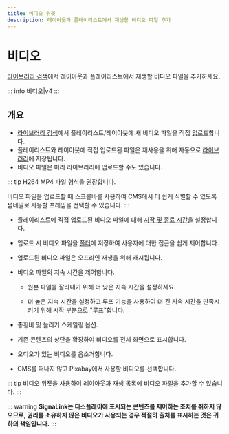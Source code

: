 ```yaml
---
title: 비디오 위젯
description: 레이아웃과 플레이리스트에서 재생할 비디오 파일 추가
---
```


# 비디오

[라이브러리 검색](/layouts/editor/library-search)에서 레이아웃과 플레이리스트에서 재생할 비디오 파일을 추가하세요.

::: info
비디오|v4
:::

## 개요

- [라이브러리 검색](/layouts/editor/library-search)에서 플레이리스트/레이아웃에 새 비디오 파일을 직접 [업로드](/media/library#add-media-upload)합니다.
- 플레이리스트와 레이아웃에 직접 업로드된 파일은 재사용을 위해 자동으로 [라이브러리](/media/library)에 저장됩니다.
- 비디오 파일은 미리 라이브러리에 업로드할 수도 있습니다.

::: tip
H264 MP4 파일 형식을 권장합니다.

비디오 파일을 업로드할 때 스크롤바를 사용하여 CMS에서 더 쉽게 식별할 수 있도록 썸네일로 사용할 프레임을 선택할 수 있습니다.
:::

- 플레이리스트에 직접 업로드된 비디오 파일에 대해 [시작 및 종료 시간](/media/playlists#widget-expiry-dates)을 설정합니다.

- 업로드 시 비디오 파일을 [폴더](/tour/folders#saving-to-folders)에 저장하여 사용자에 대한 접근을 쉽게 제어합니다.

- 업로드된 비디오 파일은 오프라인 재생을 위해 캐시됩니다.

- 비디오 파일의 지속 시간을 제어합니다.
  - 원본 파일을 잘라내기 위해 더 낮은 지속 시간을 설정하세요.

  - 더 높은 지속 시간을 설정하고 루프 기능을 사용하여 더 긴 지속 시간을 만족시키기 위해 시작 부분으로 "루프"합니다.

- 종횡비 및 늘리기 스케일링 옵션.

- 기존 콘텐츠의 상단을 확장하여 비디오를 전체 화면으로 표시합니다.

- 오디오가 있는 비디오를 음소거합니다.

- CMS를 떠나지 않고 Pixabay에서 사용할 비디오를 선택합니다.

::: tip
비디오 위젯을 사용하여 레이아웃과 재생 목록에 비디오 파일을 추가할 수 있습니다.
:::

::: warning
**SignaLink는 디스플레이에 표시되는 콘텐츠를 제어하는 조치를 취하지 않으므로, 권리를 소유하지 않은 비디오가 사용되는 경우 적절히 출처를 표시하는 것은 귀하의 책임입니다.**
::: 